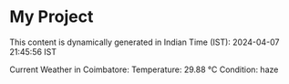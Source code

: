 # My Project

This content is dynamically generated in Indian Time (IST): 2024-04-07 21:45:56 IST


Current Weather in Coimbatore:
Temperature: 29.88 °C
Condition: haze

